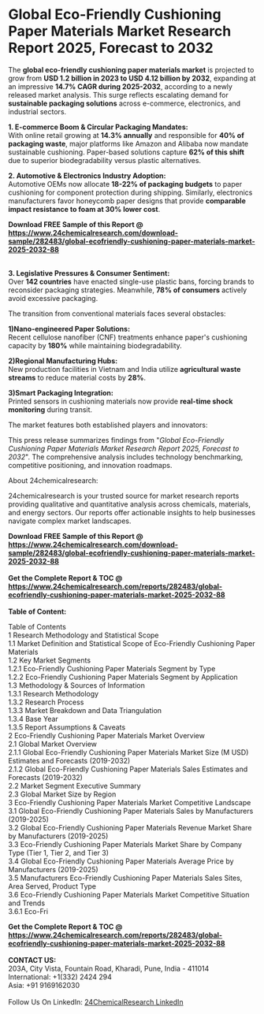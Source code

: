 <h1>Global Eco-Friendly Cushioning Paper Materials Market Research Report 2025, Forecast to 2032</h1><p>The <strong>global eco-friendly cushioning paper materials market</strong> is projected to grow from <strong>USD 1.2 billion in 2023 to USD 4.12 billion by 2032</strong>, expanding at an impressive <strong>14.7% CAGR during 2025-2032</strong>, according to a newly released market analysis. This surge reflects escalating demand for <strong>sustainable packaging solutions</strong> across e-commerce, electronics, and industrial sectors.</p><p><strong>1. E-commerce Boom &amp; Circular Packaging Mandates:<br></strong>
With online retail growing at <strong>14.3% annually</strong> and responsible for <strong>40% of packaging waste</strong>, major platforms like Amazon and Alibaba now mandate sustainable cushioning. Paper-based solutions capture <strong>62% of this shift</strong> due to superior biodegradability versus plastic alternatives.</p><p><strong>2. Automotive &amp; Electronics Industry Adoption:<br></strong>
Automotive OEMs now allocate <strong>18-22% of packaging budgets</strong> to paper cushioning for component protection during shipping. Similarly, electronics manufacturers favor honeycomb paper designs that provide <strong>comparable impact resistance to foam at 30% lower cost</strong>.</p><div><b>Download FREE Sample of this Report @ 
            <a href="https://www.24chemicalresearch.com/download-sample/282483/global-ecofriendly-cushioning-paper-materials-market-2025-2032-88">
            https://www.24chemicalresearch.com/download-sample/282483/global-ecofriendly-cushioning-paper-materials-market-2025-2032-88</a></b></div><br><p><strong>3. Legislative Pressures &amp; Consumer Sentiment:</strong><br>
Over <strong>142 countries</strong> have enacted single-use plastic bans, forcing brands to reconsider packaging strategies. Meanwhile, <strong>78% of consumers</strong> actively avoid excessive packaging.</p><p>The transition from conventional materials faces several obstacles:</p><p><strong>1)Nano-engineered Paper Solutions:<br></strong>
Recent cellulose nanofiber (CNF) treatments enhance paper's cushioning capacity by <strong>180%</strong> while maintaining biodegradability.</p><p><strong>2)Regional Manufacturing Hubs:<br></strong>
New production facilities in Vietnam and India utilize <strong>agricultural waste streams</strong> to reduce material costs by <strong>28%</strong>.</p><p><strong>3)Smart Packaging Integration:<br></strong>
Printed sensors in cushioning materials now provide <strong>real-time shock monitoring</strong> during transit.</p><p>The market features both established players and innovators:</p><p>This press release summarizes findings from "<em>Global Eco-Friendly Cushioning Paper Materials Market Research Report 2025, Forecast to 2032</em>". The comprehensive analysis includes technology benchmarking, competitive positioning, and innovation roadmaps.</p><p>About 24chemicalresearch:</p><p>24chemicalresearch is your trusted source for market research reports providing qualitative and quantitative analysis across chemicals, materials, and energy sectors. Our reports offer actionable insights to help businesses navigate complex market landscapes.</p><div><b>Download FREE Sample of this Report @ 
            <a href="https://www.24chemicalresearch.com/download-sample/282483/global-ecofriendly-cushioning-paper-materials-market-2025-2032-88">
            https://www.24chemicalresearch.com/download-sample/282483/global-ecofriendly-cushioning-paper-materials-market-2025-2032-88</a></b></div><br><div><b>Get the Complete Report & TOC @ 
            <a href="https://www.24chemicalresearch.com/reports/282483/global-ecofriendly-cushioning-paper-materials-market-2025-2032-88">
            https://www.24chemicalresearch.com/reports/282483/global-ecofriendly-cushioning-paper-materials-market-2025-2032-88</a></b></div><br>
            <b>Table of Content:</b><p>Table of Contents<br />
1 Research Methodology and Statistical Scope<br />
1.1 Market Definition and Statistical Scope of Eco-Friendly Cushioning Paper Materials<br />
1.2 Key Market Segments<br />
1.2.1 Eco-Friendly Cushioning Paper Materials Segment by Type<br />
1.2.2 Eco-Friendly Cushioning Paper Materials Segment by Application<br />
1.3 Methodology & Sources of Information<br />
1.3.1 Research Methodology<br />
1.3.2 Research Process<br />
1.3.3 Market Breakdown and Data Triangulation<br />
1.3.4 Base Year<br />
1.3.5 Report Assumptions & Caveats<br />
2 Eco-Friendly Cushioning Paper Materials Market Overview<br />
2.1 Global Market Overview<br />
2.1.1 Global Eco-Friendly Cushioning Paper Materials Market Size (M USD) Estimates and Forecasts (2019-2032)<br />
2.1.2 Global Eco-Friendly Cushioning Paper Materials Sales Estimates and Forecasts (2019-2032)<br />
2.2 Market Segment Executive Summary<br />
2.3 Global Market Size by Region<br />
3 Eco-Friendly Cushioning Paper Materials Market Competitive Landscape<br />
3.1 Global Eco-Friendly Cushioning Paper Materials Sales by Manufacturers (2019-2025)<br />
3.2 Global Eco-Friendly Cushioning Paper Materials Revenue Market Share by Manufacturers (2019-2025)<br />
3.3 Eco-Friendly Cushioning Paper Materials Market Share by Company Type (Tier 1, Tier 2, and Tier 3)<br />
3.4 Global Eco-Friendly Cushioning Paper Materials Average Price by Manufacturers (2019-2025)<br />
3.5 Manufacturers Eco-Friendly Cushioning Paper Materials Sales Sites, Area Served, Product Type<br />
3.6 Eco-Friendly Cushioning Paper Materials Market Competitive Situation and Trends<br />
3.6.1 Eco-Fri</p><div><b>Get the Complete Report & TOC @ 
            <a href="https://www.24chemicalresearch.com/reports/282483/global-ecofriendly-cushioning-paper-materials-market-2025-2032-88">
            https://www.24chemicalresearch.com/reports/282483/global-ecofriendly-cushioning-paper-materials-market-2025-2032-88</a></b></div><br><b>CONTACT US:</b><br>
            203A, City Vista, Fountain Road, Kharadi, Pune, India - 411014<br>
            International: +1(332) 2424 294<br>
            Asia: +91 9169162030 <br><br>
            Follow Us On LinkedIn: <a href="https://www.linkedin.com/company/24chemicalresearch/">24ChemicalResearch LinkedIn</a>